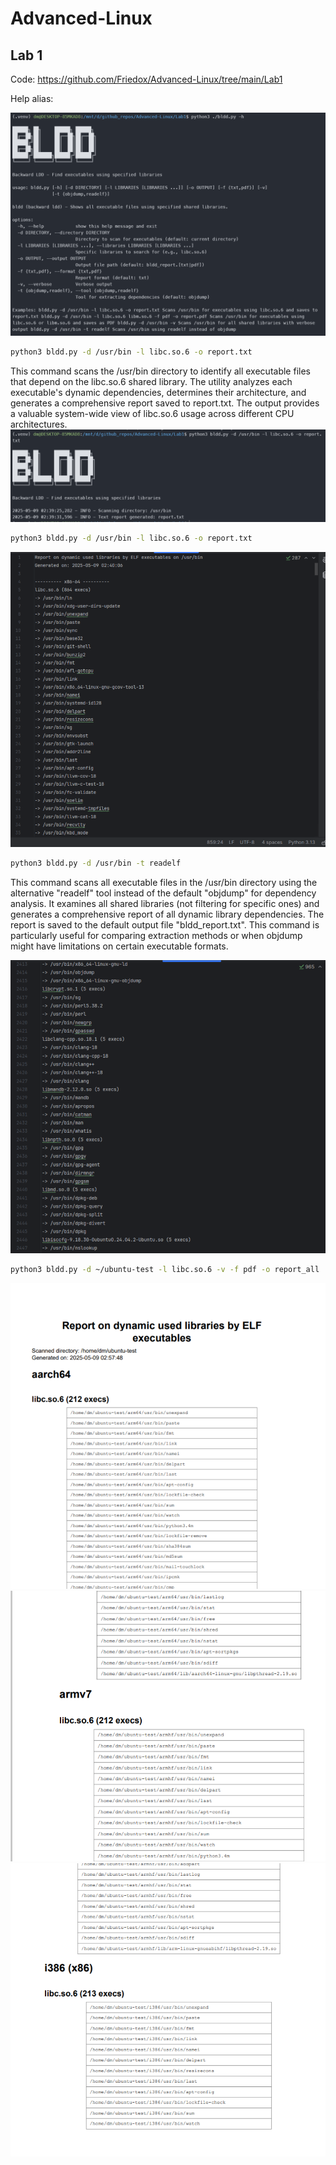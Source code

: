 # Advanced-Linux
## Lab 1

Code:
https://github.com/Friedox/Advanced-Linux/tree/main/Lab1

Help alias:

![img_2.png](assets/img_2.png)

```bash
python3 bldd.py -d /usr/bin -l libc.so.6 -o report.txt
```

This command scans the /usr/bin directory to identify all executable files that depend on the libc.so.6 shared library. The utility analyzes each executable's dynamic dependencies, determines their architecture, and generates a comprehensive report saved to report.txt. The output provides a valuable system-wide view of libc.so.6 usage across different CPU architectures.
![img.png](assets/img.png)

```bash
python3 bldd.py -d /usr/bin -l libc.so.6 -o report.txt
```

![img_1.png](assets/img_1.png)

```bash
python3 bldd.py -d /usr/bin -t readelf
```

This command scans all executable files in the /usr/bin directory using the alternative "readelf" tool instead of the default "objdump" for dependency analysis. It examines all shared libraries (not filtering for specific ones) and generates a comprehensive report of all dynamic library dependencies. The report is saved to the default output file "bldd_report.txt". This command is particularly useful for comparing extraction methods or when objdump might have limitations on certain executable formats.

![img_3.png](assets/img_3.png)

```bash
python3 bldd.py -d ~/ubuntu-test -l libc.so.6 -v -f pdf -o report_all
```
![img_4.png](assets/img_4.png)
![img_5.png](assets/img_5.png)
![img_6.png](assets/img_6.png)